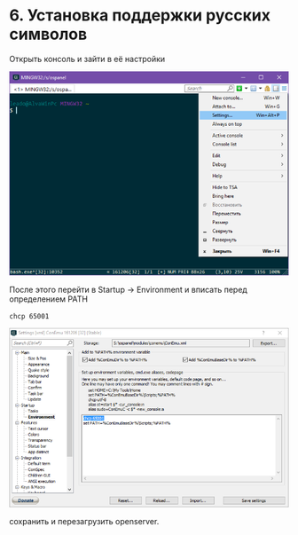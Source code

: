 # 6. Установка поддержки русских символов
Открыть консоль и зайти в её настройки

![Настройки консоли](img/setting-console-openserver.png "Настройки консоли")

После этого перейти в Startup -> Environment и вписать перед определением PATH
```
chcp 65001
```
![Настройки окружения](img/console-environment.png "Настройки окружения")

сохранить и перезагрузить openserver.
